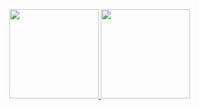 <div>
<a href="https://github.com/byankatm">
<img height="160em" src="https://github-readme-stats.vercel.app/api/top-langs/?username=byankatm&layout=compact&langs_count=7&theme=tokyonight"/>
<img height="160em" src="https://github-readme-stats.vercel.app/api?username=byankatm&show_icons=true&theme=tokyonight&include_all_commits=true&count_private=true"/>
</div>
